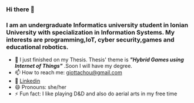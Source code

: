 ### Hi there 👋
### I am an undergraduate Informatics university student in Ionian University with specialization in Information Systems. My interests are programming,IoT, cyber security,games and educational robotics.
- 🔭 I just finished on my Thesis.  Thesis' theme is _**"Hybrid Games using Internet of Things"**_ .Soon I will have my degree.
- 📫 How to reach me: giottachou@gmail.com
- :large_blue_circle: [Linkedin](https://www.linkedin.com/in/panagiota-chouliaraki-33a0881b6/)
- 😄 Pronouns: she/her
- ⚡ Fun fact: I like playing D&D and also do aerial arts in my free time
<!--
**giottachou/giottachou** is a ✨ _special_ ✨ repository because its `README.md` (this file) appears on your GitHub profile.

Here are some ideas to get you started:

- 🔭 I’m currently working on ...
- 🌱 I’m currently learning ...
- 👯 I’m looking to collaborate on ...
- 🤔 I’m looking for help with ...
- 💬 Ask me about ...
- 📫 How to reach me: ...
- 😄 Pronouns: ...
- ⚡ Fun fact: ...
-->
